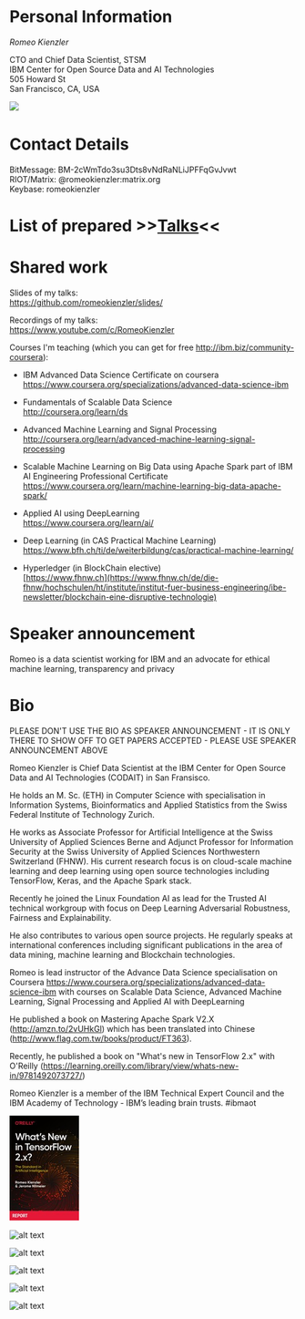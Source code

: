 # Personal Information
*Romeo Kienzler*

CTO and Chief Data Scientist, STSM  
IBM Center for Open Source Data and AI Technologies  
505 Howard St  
San Francisco, CA, USA

<img src="https://github.com/romeokienzler/me/raw/master/img/profile_ai.jpg" width="250">

# Contact Details
BitMessage: BM-2cWmTdo3su3Dts8vNdRaNLiJPFFqGvJvwt  
RIOT/Matrix: @romeokienzler:matrix.org  
Keybase: romeokienzler

# List of prepared >>[Talks](https://github.com/romeokienzler/me/blob/master/TALKS.md)<<

# Shared work
Slides of my talks:  
https://github.com/romeokienzler/slides/

Recordings of my talks:  
https://www.youtube.com/c/RomeoKienzler

Courses I'm teaching (which you can get for free http://ibm.biz/community-coursera):  

* IBM Advanced Data Science Certificate on coursera  
https://www.coursera.org/specializations/advanced-data-science-ibm

* Fundamentals of Scalable Data Science  
http://coursera.org/learn/ds

* Advanced Machine Learning and Signal Processing  
http://coursera.org/learn/advanced-machine-learning-signal-processing

* Scalable Machine Learning on Big Data using Apache Spark part of IBM AI Engineering Professional Certificate
https://www.coursera.org/learn/machine-learning-big-data-apache-spark/


* Applied AI using DeepLearning  
https://www.coursera.org/learn/ai/

* Deep Learning (in CAS Practical Machine Learning)  
https://www.bfh.ch/ti/de/weiterbildung/cas/practical-machine-learning/

* Hyperledger (in BlockChain elective)  
[https://www.fhnw.ch](https://www.fhnw.ch/de/die-fhnw/hochschulen/ht/institute/institut-fuer-business-engineering/ibe-newsletter/blockchain-eine-disruptive-technologie)

# Speaker announcement
Romeo is a data scientist working for IBM and an advocate for ethical machine learning, transparency and privacy

# Bio
PLEASE DON'T USE THE BIO AS SPEAKER ANNOUNCEMENT - IT IS ONLY THERE TO SHOW OFF TO GET PAPERS ACCEPTED - PLEASE USE SPEAKER ANNOUNCEMENT ABOVE

Romeo Kienzler is Chief Data Scientist at the IBM Center for Open Source Data and AI Technologies (CODAIT) in San Fransisco.

He holds an M. Sc. (ETH) in Computer Science with specialisation in Information Systems, Bioinformatics and Applied Statistics from the Swiss Federal Institute of Technology Zurich. 

He works as Associate Professor for Artificial Intelligence at the Swiss University of Applied Sciences Berne and Adjunct Professor for Information Security at the Swiss University of Applied Sciences Northwestern Switzerland (FHNW). His current research focus is on cloud-scale machine learning and deep learning using open source technologies including TensorFlow, Keras, and the Apache Spark stack. 

Recently he joined the Linux Foundation AI as lead for the Trusted AI technical workgroup with focus on Deep Learning Adversarial Robustness, Fairness and Explainability.

He also contributes to various open source projects. He regularly speaks at international conferences including significant publications in the area of data mining, machine learning and Blockchain technologies. 

Romeo is lead instructor of the Advance Data Science specialisation on Coursera https://www.coursera.org/specializations/advanced-data-science-ibm with courses on Scalable Data Science, Advanced Machine Learning, Signal Processing and Applied AI with DeepLearning

He published a book on Mastering Apache Spark V2.X (http://amzn.to/2vUHkGl) which has been translated into Chinese (http://www.flag.com.tw/books/product/FT363). 

Recently, he published a book on "What's new in TensorFlow 2.x" with O'Reilly (https://learning.oreilly.com/library/view/whats-new-in/9781492073727/)

Romeo Kienzler is a member of the IBM Technical Expert Council and the IBM Academy of Technology - IBM’s leading brain trusts. #ibmaot


![alt text](https://github.com/romeokienzler/me/raw/master/img/9781492073727.jpg)

![alt text](https://github.com/romeokienzler/me/raw/master/img/41AW39ZZ3ML.jpg)

![alt text](https://github.com/romeokienzler/me/raw/master/img/FT363.jpg)

![alt text](https://github.com/romeokienzler/me/raw/master/img/51fGRS4JZPL.jpg)

![alt text](https://github.com/romeokienzler/me/raw/master/img/61YkJQWjDvL.jpg)

![alt text](
https://github.com/romeokienzler/me/raw/master/img/71TgZROmcCL.jpg)




